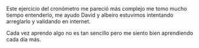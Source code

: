 Este ejercicio del cronómetro me pareció más complejo me tomo mucho tiempo entenderlo, me ayudo David y albeiro estuvimos intentando arreglarlo y validando en internet.



Cada vez aprendo algo no es tan sencillo pero me siento bien aprendiendo cada día más.